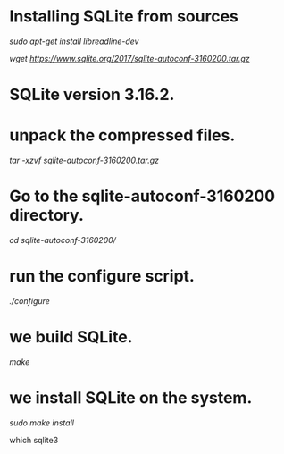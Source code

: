 # Installing SQLite from sources

_sudo apt-get install libreadline-dev_

_wget https://www.sqlite.org/2017/sqlite-autoconf-3160200.tar.gz_

# SQLite version 3.16.2. 

# unpack the compressed files.

_tar -xzvf sqlite-autoconf-3160200.tar.gz_

 # Go to the sqlite-autoconf-3160200 directory. 
 _cd sqlite-autoconf-3160200/_
 
 
 # run the configure script.
 
 _./configure_
 
 # we build SQLite.
 
 _make_
 
 # we install SQLite on the system. 
 
 _sudo make install_
 
which sqlite3 
 
 
 
 
 
 
 
 
 
 
 
